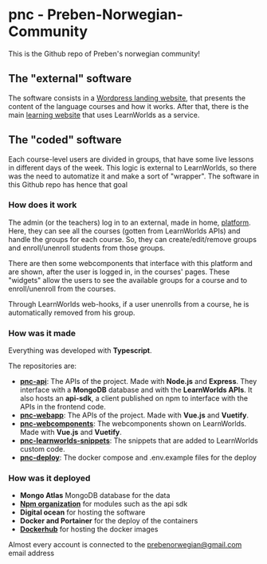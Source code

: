 # pnc - Preben-Norwegian-Community

This is the Github repo of Preben's norwegian community!

## The "external" software

The software consists in a [Wordpress landing website](https://norwegiancommunity.com), that presents the content of the language courses and how it works. After that, there is the main [learning website](learn.prebenorwegian.com) that uses LearnWorlds as a service.

## The "coded" software

Each course-level users are divided in groups, that have some live lessons in different days of the week. This logic is external to LearnWorlds, so there was the need to automatize it and make a sort of "wrapper". The software in this Github repo has hence that goal

### How does it work

The admin (or the teachers) log in to an external, made in home, [platform](https://pnc.prebenorwegian.com). Here, they can see all the courses (gotten from LearnWorlds APIs) and handle the groups for each course. So, they can create/edit/remove groups and enroll/unenroll students from those groups. 

There are then some webcomponents that interface with this platform and are shown, after the user is logged in, in the courses' pages. These "widgets" allow the users to see the available groups for a course and to enroll/unenroll from the courses.

Through LearnWorlds web-hooks, if a user unenrolls from a course, he is automatically removed from his group.

### How was it made

Everything was developed with **Typescript**.

The repositories are:
* __[pnc-api](https://github.com/Preben-Norwegian-Community/pnc-api)__: The APIs of the project. Made with **Node.js** and **Express**. They interface with a **MongoDB** database and with the **LearnWorlds APIs**. It also hosts an **api-sdk**, a client published on npm to interface with the APIs in the frontend code.
* __[pnc-webapp](https://github.com/Preben-Norwegian-Community/pnc-webapp)__: The APIs of the project. Made with **Vue.js** and **Vuetify**.
* __[pnc-webcomponents](https://github.com/Preben-Norwegian-Community/pnc-webcomponents)__: The webcomponents shown on LearnWorlds. Made with **Vue.js** and **Vuetify**.
* __[pnc-learnworlds-snippets](https://github.com/Preben-Norwegian-Community/pnc-learnworlds-snippets)__: The snippets that are added to LearnWorlds custom code.
* __[pnc-deploy](https://github.com/Preben-Norwegian-Community/pnc-deploy)__: The docker compose and .env.example files for the deploy

### How was it deployed

* __Mongo Atlas__ MongoDB database for the data
* __[Npm organization](https://www.npmjs.com/package/@prebenorwegian/sdk)__ for modules such as the api sdk
* __Digital ocean__ for hosting the software
* __Docker and Portainer__ for the deploy of the containers
* [__Dockerhub__](https://hub.docker.com/u/prebenorwegian) for hosting the docker images

Almost every account is connected to the prebenorwegian@gmail.com email address

